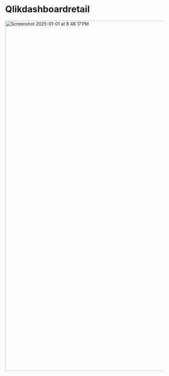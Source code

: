 # Qlikdashboardretail

<img width="1115" alt="Screenshot 2025-01-01 at 8 48 17 PM" src="https://github.com/user-attachments/assets/a49b64e2-47f3-4c3e-9599-eb95795f976e" />
